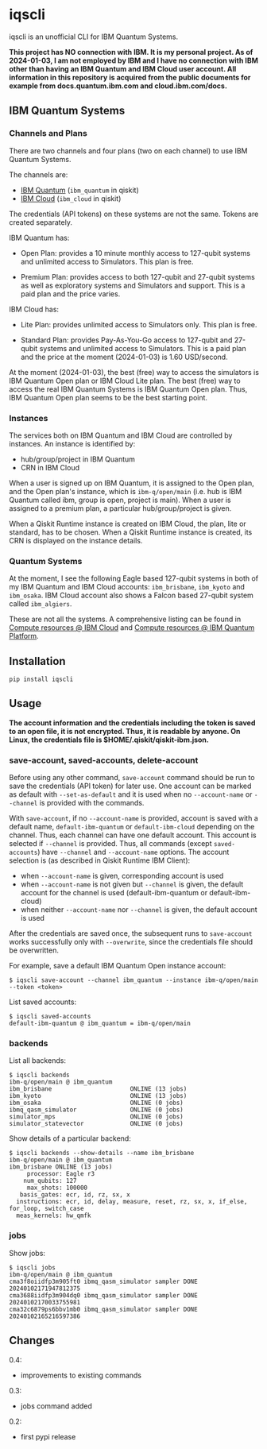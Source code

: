 # iqscli

iqscli is an unofficial CLI for IBM Quantum Systems.

**This project has NO connection with IBM. It is my personal project. As of 2024-01-03, I am not employed by IBM and I have no connection with IBM other than having an IBM Quantum and IBM Cloud user account. All information in this repository is acquired from the public documents for example from docs.quantum.ibm.com and cloud.ibm.com/docs.**

## IBM Quantum Systems

### Channels and Plans

There are two channels and four plans (two on each channel) to use IBM Quantum Systems. 

The channels are:

- [IBM Quantum](https://quantum.ibm.com) (`ibm_quantum` in qiskit)
- [IBM Cloud](https://cloud.ibm.com) (`ibm_cloud` in qiskit)

The credentials (API tokens) on these systems are not the same. Tokens are created separately. 

IBM Quantum has:

- Open Plan: provides a 10 minute monthly access to 127-qubit systems and unlimited access to Simulators. This plan is free.

- Premium Plan: provides access to both 127-qubit and 27-qubit systems as well as exploratory systems and Simulators and support. This is a paid plan and the price varies.

IBM Cloud has:

- Lite Plan: provides unlimited access to Simulators only. This plan is free.

- Standard Plan: provides Pay-As-You-Go access to 127-qubit and 27-qubit systems and unlimited access to Simulators. This is a paid plan and the price at the moment (2024-01-03) is 1.60 USD/second.

At the moment (2024-01-03), the best (free) way to access the simulators is IBM Quantum Open plan or IBM Cloud Lite plan. The best (free) way to access the real IBM Quantum Systems is IBM Quantum Open plan. Thus, IBM Quantum Open plan seems to be the best starting point.

### Instances

The services both on IBM Quantum and IBM Cloud are controlled by instances. An instance is identified by:

- hub/group/project in IBM Quantum
- CRN in IBM Cloud

When a user is signed up on IBM Quantum, it is assigned to the Open plan, and the Open plan's instance, which is `ibm-q/open/main` (i.e. hub is IBM Quantum called ibm, group is open, project is main). When a user is assigned to a premium plan, a particular hub/group/project is given.

When a Qiskit Runtime instance is created on IBM Cloud, the plan, lite or standard, has to be chosen. When a Qiskit Runtime instance is created, its CRN is displayed on the instance details.

### Quantum Systems

At the moment, I see the following Eagle based 127-qubit systems in both of my IBM Quantum and IBM Cloud accounts: `ibm_brisbane`, `ibm_kyoto` and `ibm_osaka`. IBM Cloud account also shows a Falcon based 27-qubit system called `ibm_algiers`. 

These are not all the systems. A comprehensive listing can be found in [Compute resources @ IBM Cloud](https://cloud.ibm.com/quantum/resources/systems) and [Compute resources @ IBM Quantum Platform](https://quantum.ibm.com/services/resources?tab=systems).

## Installation

```
pip install iqscli
```

## Usage

**The account information and the credentials including the token is saved to an open file, it is not encrypted. Thus, it is readable by anyone. On Linux, the credentials file is $HOME/.qiskit/qiskit-ibm.json.**

### save-account, saved-accounts, delete-account

Before using any other command, `save-account` command should be run to save the credentials (API token) for later use. One account can be marked as default with `--set-as-default` and it is used when no `--account-name` or `--channel` is provided with the commands.

With `save-account`, if no `--account-name` is provided, account is saved with a default name, `default-ibm-quantum` or `default-ibm-cloud` depending on the channel. Thus, each channel can have one default account. This account is selected if `--channel` is provided. Thus, all commands (except `saved-accounts`) have `--channel` and `--account-name` options. The account selection is (as described in Qiskit Runtime IBM Client):

- when `--account-name` is given, corresponding account is used
- when `--account-name` is not given but `--channel` is given, the default account for the channel is used (default-ibm-quantum or default-ibm-cloud)
- when neither `--account-name` nor `--channel` is given, the default account is used

After the credentials are saved once, the subsequent runs to `save-account` works successfully only with `--overwrite`, since the credentials file should be overwritten.

For example, save a default IBM Quantum Open instance account:

```
$ iqscli save-account --channel ibm_quantum --instance ibm-q/open/main --token <token>
```

List saved accounts:

```
$ iqscli saved-accounts
default-ibm-quantum @ ibm_quantum = ibm-q/open/main
```

### backends

List all backends:

```
$ iqscli backends
ibm-q/open/main @ ibm_quantum
ibm_brisbane                      ONLINE (13 jobs)
ibm_kyoto                         ONLINE (13 jobs)
ibm_osaka                         ONLINE (0 jobs)
ibmq_qasm_simulator               ONLINE (0 jobs)
simulator_mps                     ONLINE (0 jobs)
simulator_statevector             ONLINE (0 jobs)
```

Show details of a particular backend:

```
$ iqscli backends --show-details --name ibm_brisbane
ibm-q/open/main @ ibm_quantum
ibm_brisbane ONLINE (13 jobs)
     processor: Eagle r3
    num_qubits: 127
     max_shots: 100000
   basis_gates: ecr, id, rz, sx, x
  instructions: ecr, id, delay, measure, reset, rz, sx, x, if_else, for_loop, switch_case
  meas_kernels: hw_qmfk
```

### jobs

Show jobs:

```
$ iqscli jobs
ibm-q/open/main @ ibm_quantum
cma3f8oiidfp3m905ft0 ibmq_qasm_simulator sampler DONE 20240102171947812375
cma3688iidfp3m904dq0 ibmq_qasm_simulator sampler DONE 20240102170033755981
cma32c6879ps6bbv1mb0 ibmq_qasm_simulator sampler DONE 20240102165216597386
```

## Changes

0.4:
- improvements to existing commands

0.3:
- jobs command added

0.2:
- first pypi release
